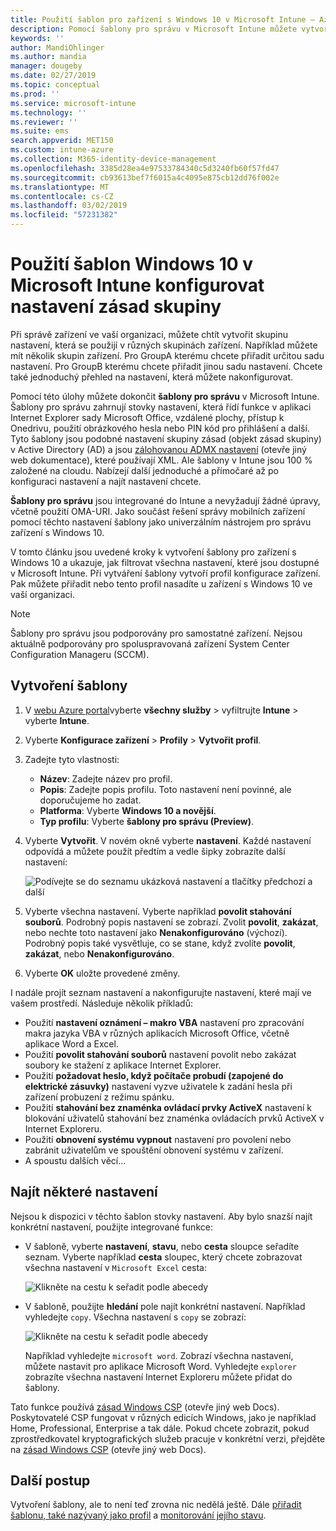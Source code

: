 ```yaml
---
title: Použití šablon pro zařízení s Windows 10 v Microsoft Intune – Azure | Dokumentace Microsoftu
description: Pomocí šablony pro správu v Microsoft Intune můžete vytvořit skupiny nastavení pro zařízení s Windows 10. Pomocí těchto nastavení v profilu konfigurace zařízení k řízení aplikace sady Office, zabezpečené funkce v aplikaci Internet Explorer, řízení přístupu k Onedrivu, pomocí funkce vzdálené plochy, povolit automatické přehrávání, nastavení řízení spotřeby, použít tisk HTTP, použijte jiný uživatel Možnosti přihlášení a řízení velikosti protokolu událostí.
keywords: ''
author: MandiOhlinger
ms.author: mandia
manager: dougeby
ms.date: 02/27/2019
ms.topic: conceptual
ms.prod: ''
ms.service: microsoft-intune
ms.technology: ''
ms.reviewer: ''
ms.suite: ems
search.appverid: MET150
ms.custom: intune-azure
ms.collection: M365-identity-device-management
ms.openlocfilehash: 3385d28ea4e97533784340c5d3240fb60f57fd47
ms.sourcegitcommit: cb93613bef7f6015a4c4095e875cb12dd76f002e
ms.translationtype: MT
ms.contentlocale: cs-CZ
ms.lasthandoff: 03/02/2019
ms.locfileid: "57231382"
---
```

# <a name="use-windows-10-templates-to-configure-group-policy-settings-in-microsoft-intune"></a>Použití šablon Windows 10 v Microsoft Intune konfigurovat nastavení zásad skupiny

Při správě zařízení ve vaší organizaci, můžete chtít vytvořit skupinu nastavení, která se použijí v různých skupinách zařízení. Například můžete mít několik skupin zařízení. Pro GroupA kterému chcete přiřadit určitou sadu nastavení. Pro GroupB kterému chcete přiřadit jinou sadu nastavení. Chcete také jednoduchý přehled na nastavení, která můžete nakonfigurovat.

Pomocí této úlohy můžete dokončit **šablony pro správu** v Microsoft Intune. Šablony pro správu zahrnují stovky nastavení, která řídí funkce v aplikaci Internet Explorer sady Microsoft Office, vzdálené plochy, přístup k Onedrivu, použití obrázkového hesla nebo PIN kód pro přihlášení a další. Tyto šablony jsou podobné nastavení skupiny zásad (objekt zásad skupiny) v Active Directory (AD) a jsou [zálohovanou ADMX nastavení](https://docs.microsoft.com/windows/client-management/mdm/understanding-admx-backed-policies) (otevře jiný web dokumentace), které používají XML. Ale šablony v Intune jsou 100 % založené na cloudu. Nabízejí další jednoduché a přímočaré až po konfiguraci nastavení a najít nastavení chcete.

**Šablony pro správu** jsou integrované do Intune a nevyžadují žádné úpravy, včetně použití OMA-URI. Jako součást řešení správy mobilních zařízení pomocí těchto nastavení šablony jako univerzálním nástrojem pro správu zařízení s Windows 10.

V tomto článku jsou uvedené kroky k vytvoření šablony pro zařízení s Windows 10 a ukazuje, jak filtrovat všechna nastavení, které jsou dostupné v Microsoft Intune. Při vytváření šablony vytvoří profil konfigurace zařízení. Pak můžete přiřadit nebo tento profil nasadíte u zařízení s Windows 10 ve vaší organizaci.

> [!NOTE]
> Šablony pro správu jsou podporovány pro samostatné zařízení. Nejsou aktuálně podporovány pro spoluspravovaná zařízení System Center Configuration Manageru (SCCM).

## <a name="create-a-template"></a>Vytvoření šablony

1. V [webu Azure portal](https://portal.azure.com)vyberte **všechny služby** > vyfiltrujte **Intune** > vyberte **Intune**.
2. Vyberte **Konfigurace zařízení** > **Profily** > **Vytvořit profil**.
3. Zadejte tyto vlastnosti:

    - **Název**: Zadejte název pro profil.
    - **Popis**: Zadejte popis profilu. Toto nastavení není povinné, ale doporučujeme ho zadat.
    - **Platforma**: Vyberte **Windows 10 a novější**.
    - **Typ profilu**: Vyberte **šablony pro správu (Preview)**.

4. Vyberte **Vytvořit**. V novém okně vyberte **nastavení**. Každé nastavení odpovídá a můžete použít předtím a vedle šipky zobrazíte další nastavení:

    ![Podívejte se do seznamu ukázková nastavení a tlačítky předchozí a další](./media/administrative-templates-windows/sample-settings-list-next-page.png)

5. Vyberte všechna nastavení. Vyberte například **povolit stahování souborů**. Podrobný popis nastavení se zobrazí. Zvolit **povolit**, **zakázat**, nebo nechte toto nastavení jako **Nenakonfigurováno** (výchozí). Podrobný popis také vysvětluje, co se stane, když zvolíte **povolit**, **zakázat**, nebo **Nenakonfigurováno**.
6. Vyberte **OK** uložte provedené změny.

I nadále projít seznam nastavení a nakonfigurujte nastavení, které mají ve vašem prostředí. Následuje několik příkladů:

- Použití **nastavení oznámení – makro VBA** nastavení pro zpracování makra jazyka VBA v různých aplikacích Microsoft Office, včetně aplikace Word a Excel.
- Použití **povolit stahování souborů** nastavení povolit nebo zakázat soubory ke stažení z aplikace Internet Explorer.
- Použití **požadovat heslo, když počítače probudí (zapojené do elektrické zásuvky)** nastavení vyzve uživatele k zadání hesla při zařízení probuzení z režimu spánku.
- Použití **stahování bez znaménka ovládací prvky ActiveX** nastavení k blokování uživatelů stahování bez znaménka ovládacích prvků ActiveX v Internet Exploreru.
- Použití **obnovení systému vypnout** nastavení pro povolení nebo zabránit uživatelům ve spouštění obnovení systému v zařízení.
- A spoustu dalších věcí...

## <a name="find-some-settings"></a>Najít některé nastavení

Nejsou k dispozici v těchto šablon stovky nastavení. Aby bylo snazší najít konkrétní nastavení, použijte integrované funkce:

- V šabloně, vyberte **nastavení**, **stavu**, nebo **cesta** sloupce seřadíte seznam. Vyberte například **cesta** sloupec, který chcete zobrazovat všechna nastavení v `Microsoft Excel` cesta:

  ![Klikněte na cestu k seřadit podle abecedy](./media/administrative-templates-windows/path-filter-shows-excel-options.png)

- V šabloně, použijte **hledání** pole najít konkrétní nastavení. Například vyhledejte `copy`. Všechna nastavení s `copy` se zobrazí:

  ![Klikněte na cestu k seřadit podle abecedy](./media/administrative-templates-windows/search-copy-settings.png)

  Například vyhledejte `microsoft word`. Zobrazí všechna nastavení, můžete nastavit pro aplikace Microsoft Word. Vyhledejte `explorer` zobrazíte všechna nastavení Internet Exploreru můžete přidat do šablony.

Tato funkce používá [zásad Windows CSP](https://docs.microsoft.com/windows/client-management/mdm/policy-configuration-service-provider#admx-backed-policies) (otevře jiný web Docs). Poskytovatelé CSP fungovat v různých edicích Windows, jako je například Home, Professional, Enterprise a tak dále. Pokud chcete zobrazit, pokud zprostředkovatel kryptografických služeb pracuje v konkrétní verzi, přejděte na [zásad Windows CSP](https://docs.microsoft.com/windows/client-management/mdm/policy-configuration-service-provider#admx-backed-policies) (otevře jiný web Docs).

## <a name="next-steps"></a>Další postup

Vytvoření šablony, ale to není teď zrovna nic nedělá ještě. Dále [přiřadit šablonu, také nazývaný jako profil](device-profile-assign.md) a [monitorování jejího stavu](device-profile-monitor.md).
